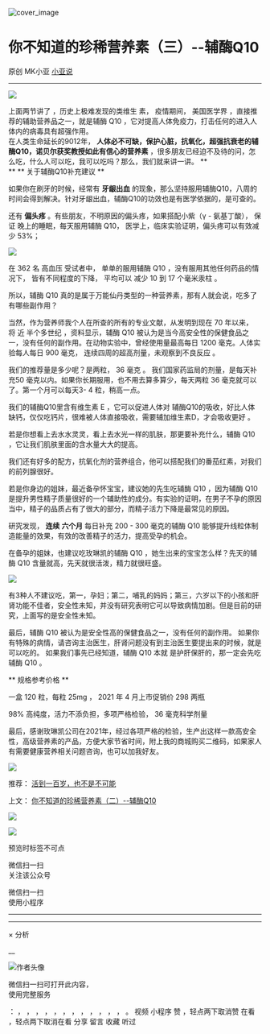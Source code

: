 ![cover_image](https://mmbiz.qlogo.cn/mmbiz_jpg/A8SKDch4cJEVLlTwkZcbAmrYYKRZC38kwgBPVCNpwJu1UZIak7ib4jPOEs5JqVHM39mo80q1FwjibqmIzDqWhAhQ/0?wx_fmt=jpeg)

#  你不知道的珍稀营养素（三）--辅酶Q10

原创  MK小亚  [ 小亚说 ](javascript:void\(0\);)

__ _ _ _ _

![](https://mmbiz.qpic.cn/mmbiz_jpg/A8SKDch4cJEVLlTwkZcbAmrYYKRZC38kgfrlO9ROY0FQERlCPCZD9gicNHiaCkj5cfG5GnDOYmWaaEHun5Kq2usw/640?wx_fmt=jpeg)

  
上面两节讲了  ，历史上极难发现的类维生  素，  疫情期间，  美国医学界  ，直接推荐的辅助营养品之一，就是辅酶  Q10
，它对提高人体免疫力，打击任何的进入人体内的病毒具有超强作用。  
在人类生命延长的9012年，  **人体必不可缺，保护心脏，抗氧化，超强抗衰老的辅酶Q10，诺贝尔获奖教授如此有信心的营养素**
，很多朋友已经迫不及待的问，怎么吃，什么人可以吃，我可以吃吗？那么，我们就来讲一讲。  **  
** ** 关于辅酶Q10补充建议  **  

  

如果你在刷牙的时候，经常有 **牙龈出血**
的现象，那么坚持服用辅酶Q10，八周的时间会得到解决。针对牙龈出血，辅酶Q10的功效也是有医学依据的，是可查的。

  

还有 **偏头疼** 。有些朋友，不明原因的偏头疼，如果搭配小紫（γ  \-  氨基丁酸），  保证  晚上的睡眠，每天服用辅酶  Q10，
医学上，临床实验证明，偏头疼可以有效减少  53%；

  

![](https://mmbiz.qpic.cn/mmbiz_jpg/A8SKDch4cJGS05WuzYhoTFm1hLEAqiciaP9emibWos6z2EJ8epZ57RL22EMLUoVSBXJYKiccbjl7vQOwbk1BQOSHFg/640?wx_fmt=jpeg)

  

在  362  名  高血压  受试者中，  单单的服用辅酶  Q10  ，没有服用其他任何药品的情况下，  皆有不同程度的下降，  平均可以  减少
10  到  17  个毫米汞柱  。

  

所以，辅酶  Q10  真的是属于万能仙丹类型的一种营养素，那有人就会说，吃多了有哪些副作用？

  

当然，作为营养师我个人在所查的所有的专业文献，从发明到现在  70  年以来，  将  近  半个多世纪  ，资料显示，辅酶  Q10
被认为是当今高安全性的保健食品之一，没有任何的副作用。在动物实验中，曾经使用量最高每日  1200  毫克。人体实验每人每日  900  毫克，
连续四周的超高剂量，未观察到不良反应  。

  

我们的推荐量是多少呢？是两粒，  36  毫克  。  我们国家药监局的剂量，是每天补充50  毫克以内。如果你长期服用，也不用去算多算少，每天两粒  36
毫克就可以了。第一个月可以每天3-  4  粒，稍高一点。

  

我们的辅酶Q10里含有维生素  E  ，它可以促进人体对  辅酶Q10的吸收，好比人体缺钙，仅仅吃钙片，很难被人体直接吸收，需要辅加维生素D，才会吸收更好
。

  

若是你想看上去水水灵灵，看上去水光一样的肌肤，那更要补充什么，辅酶  Q10  ，它让我们肌肤里面的含水量大大的提高。

  

我们还有好多的配方，抗氧化剂的营养组合，他可以搭配我们的番茄红素，对我们的前列腺很好。

  

若是你身边的姐妹，最近备孕怀宝宝，建议她的先生吃辅酶  Q10  ，因为辅酶  Q10
是提升男性精子质量很好的一个辅助性的成分。有实验的证明，在男子不孕的原因当中，精子的品质占有了很大的部分，而精子活力下降是最常见的原因。

  

研究发现， **连续** **六个月** 每日补充  200  \-  300  毫克的辅酶  Q10
能够提升线粒体制造能量的效果，有效的改善精子的活力，提高受孕的机会。

  

在备孕的姐妹，也建议吃玫琳凯的辅酶  Q10  ，她生出来的宝宝怎么样？先天的辅酶  Q10  含量就高，先天就很活泼，精力就很旺盛。

  

![](https://mmbiz.qpic.cn/mmbiz_jpg/A8SKDch4cJEVLlTwkZcbAmrYYKRZC38kPIDIiaia8SWIushAdHnhRIDnU5NI5Z2CIZpYhuic7PjcUbeaPib0MEgyZA/640?wx_fmt=jpeg)

  

有3种人不建议吃，第一，孕妇；第二，哺乳的妈妈；第三，六岁以下的小孩和肝肾功能不佳者，安全性未知，并没有研究表明它可以导致病情加剧。但是目前的研究，上面写的是安全性未知。

  

最后，辅酶  Q10  被认为是安全性高的保健食品之一，没有任何的副作用。
如果你有特殊的病情，请咨询主治医生，肝肾问题没有到主治医生要提出来的时候，就是可以吃的。  如果我们事先已经知道，辅酶  Q10  本就
是护肝保肝的，那一定会先吃辅酶  Q10  。

** 规格参考价格  **

  

一盒  120  粒，每粒  25mg  ，  2021  年  4  月上市促销价  298  两瓶

98%  高纯度，活力不添负担，多项严格检验，  36  毫克科学剂量

  

最后，感谢玫琳凯公司在2021年，经过各项严格的检验，生产出这样一款高安全性，高级营养素的产品，方便大家节省时间，附上我的商城购买二维码，如果家人有需要健康营养相关问题咨询，也可以加我好友。

![](https://mmbiz.qpic.cn/mmbiz_jpg/A8SKDch4cJEVLlTwkZcbAmrYYKRZC38kyHDbILErrTVNqt41H0qgSmX2KMPSxAacsPOQZpBkzfqZBTicQLPyNWg/640?wx_fmt=jpeg)

  

推荐： [ 活到一百岁，也不是不可能
](http://mp.weixin.qq.com/s?__biz=MzUxNDAwNTk0MQ==&mid=2247483704&idx=1&sn=dfbbe1321750ce81b34879745eea796b&chksm=f94dcfe2ce3a46f4d523630b552fa2c792af6b85392f0f7001b73b2629da0756981ddc719b0c&scene=21#wechat_redirect)  

上文： [ 你不知道的珍稀营养素（二）--辅酶Q10
](http://mp.weixin.qq.com/s?__biz=MzUxNDAwNTk0MQ==&mid=2247484249&idx=1&sn=5b55ed6842b110a11a8e85eb7f7d151b&chksm=f94dcd83ce3a4495340900d9f03663268ca8dae5b9d749374b3cc33e4fa59ff73f4ebc22f41a&scene=21#wechat_redirect)

![](https://mmbiz.qpic.cn/mmbiz_gif/b96CibCt70iaZ7Bia3Wm91cEuWhERXfCYjTia9tf7aMjVBNRETSa2NpGjCV6tyNvgCLos8LBgwEgxcwaIw8zdOsG7A/640?wx_fmt=gif)

![](https://mmbiz.qpic.cn/mmbiz_jpg/A8SKDch4cJEicCnqTxiatgGquhIicZ1wJ1Dth5YOOzoYV7U4N3HmiaO0vVAzjOpBVdtF0gnL632Fc7HqiaDmgveQDEw/640?wx_fmt=jpeg)

  

  

  

预览时标签不可点

微信扫一扫  
关注该公众号



微信扫一扫  
使用小程序

****



****



×  分析

__

![作者头像](http://mmbiz.qpic.cn/mmbiz_png/A8SKDch4cJE0KicTMyrVCx3VLqEgic5sJ1V5QeGZTibG9GLZlSCXSj5ByXNkib5PBrZVMkI41KKxgwE1K9gfypUeRg/0?wx_fmt=png)

微信扫一扫可打开此内容，  
使用完整服务

：  ，  ，  ，  ，  ，  ，  ，  ，  ，  ，  ，  ，  。  视频  小程序  赞  ，轻点两下取消赞  在看  ，轻点两下取消在看
分享  留言  收藏  听过

